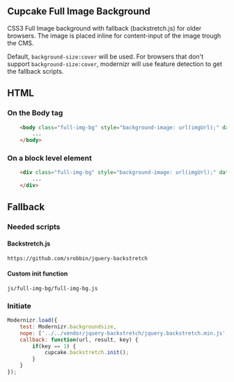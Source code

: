 ## Cupcake Full Image Background

CSS3 Full Image background with fallback (backstretch.js) for older browsers.
The image is placed inline for content-input of the image trough the CMS.

Default, `background-size:cover` will be used. For browsers that don't support `background-size:cover`, modernizr will use feature detection to get the fallback scripts.


## HTML
### On the Body tag
```html
    <body class="full-img-bg" style="background-image: url(imgUrl);" data-backstretch-img="imgUrl">
        ...
    </body>
```
### On a block level element
```html
    <div class="full-img-bg" style="background-image: url(imgUrl);" data-backstretch-img="imgUrl">
        ...
    </div>
```

## Fallback
### Needed scripts
#### Backstretch.js
`https://github.com/srobbin/jquery-backstretch`

#### Custom init function
`js/full-img-bg/full-img-bg.js`

### Initiate
```js
Modernizr.load({
    test: Modernizr.backgroundsize,
    nope: ['../../vendor/jquery-backstretch/jquery.backstretch.min.js', '../../js/full-img-bg/full-img-bg.js'],
    callback: function(url, result, key) {
        if(key == 1) {
            cupcake.backstretch.init();
        }
    }
});
```
